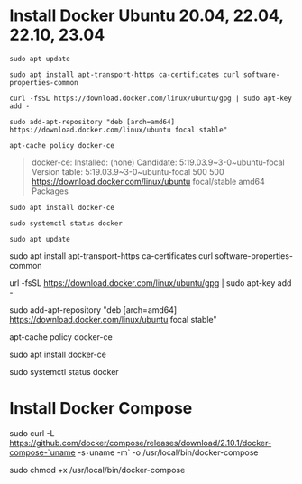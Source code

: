 # Install Docker Ubuntu 20.04, 22.04, 22.10, 23.04
```
sudo apt update
```
```
sudo apt install apt-transport-https ca-certificates curl software-properties-common
```
```
curl -fsSL https://download.docker.com/linux/ubuntu/gpg | sudo apt-key add -
```
```
sudo add-apt-repository "deb [arch=amd64] https://download.docker.com/linux/ubuntu focal stable"
```

```
apt-cache policy docker-ce
```
> docker-ce:
>   Installed: (none)
>   Candidate: 5:19.03.9~3-0~ubuntu-focal
>   Version table:
>      5:19.03.9~3-0~ubuntu-focal 500
>         500 https://download.docker.com/linux/ubuntu focal/stable amd64 Packages
            
```
sudo apt install docker-ce
```
```
sudo systemctl status docker
```






```
sudo apt update
```
sudo apt install apt-transport-https ca-certificates curl software-properties-common

url -fsSL https://download.docker.com/linux/ubuntu/gpg | sudo apt-key add -

sudo add-apt-repository "deb [arch=amd64] https://download.docker.com/linux/ubuntu focal stable"

apt-cache policy docker-ce

sudo apt install docker-ce

sudo systemctl status docker

# Install Docker Compose
sudo curl -L https://github.com/docker/compose/releases/download/2.10.1/docker-compose-`uname -s`-`uname -m` -o /usr/local/bin/docker-compose

sudo chmod +x /usr/local/bin/docker-compose
